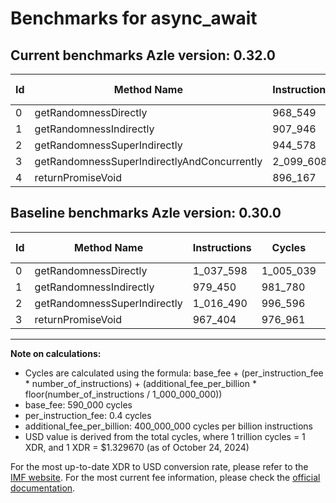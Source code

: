 # Benchmarks for async_await

## Current benchmarks Azle version: 0.32.0

| Id  | Method Name                                 | Instructions | Cycles    | USD           | USD/Million Calls | Change                              |
| --- | ------------------------------------------- | ------------ | --------- | ------------- | ----------------- | ----------------------------------- |
| 0   | getRandomnessDirectly                       | 968_549      | 977_419   | $0.0000012996 | $1.29             | <font color="green">-69_049</font>  |
| 1   | getRandomnessIndirectly                     | 907_946      | 953_178   | $0.0000012674 | $1.26             | <font color="green">-71_504</font>  |
| 2   | getRandomnessSuperIndirectly                | 944_578      | 967_831   | $0.0000012869 | $1.28             | <font color="green">-71_912</font>  |
| 3   | getRandomnessSuperIndirectlyAndConcurrently | 2_099_608    | 1_429_843 | $0.0000019012 | $1.90             | <font color="red">+1_132_204</font> |
| 4   | returnPromiseVoid                           | 896_167      | 948_466   | $0.0000012611 | $1.26             |                                     |

## Baseline benchmarks Azle version: 0.30.0

| Id  | Method Name                  | Instructions | Cycles    | USD           | USD/Million Calls |
| --- | ---------------------------- | ------------ | --------- | ------------- | ----------------- |
| 0   | getRandomnessDirectly        | 1_037_598    | 1_005_039 | $0.0000013364 | $1.33             |
| 1   | getRandomnessIndirectly      | 979_450      | 981_780   | $0.0000013054 | $1.30             |
| 2   | getRandomnessSuperIndirectly | 1_016_490    | 996_596   | $0.0000013251 | $1.32             |
| 3   | returnPromiseVoid            | 967_404      | 976_961   | $0.0000012990 | $1.29             |

---

**Note on calculations:**

- Cycles are calculated using the formula: base_fee + (per_instruction_fee \* number_of_instructions) + (additional_fee_per_billion \* floor(number_of_instructions / 1_000_000_000))
- base_fee: 590_000 cycles
- per_instruction_fee: 0.4 cycles
- additional_fee_per_billion: 400_000_000 cycles per billion instructions
- USD value is derived from the total cycles, where 1 trillion cycles = 1 XDR, and 1 XDR = $1.329670 (as of October 24, 2024)

For the most up-to-date XDR to USD conversion rate, please refer to the [IMF website](https://www.imf.org/external/np/fin/data/rms_sdrv.aspx).
For the most current fee information, please check the [official documentation](https://internetcomputer.org/docs/current/developer-docs/gas-cost#execution).
